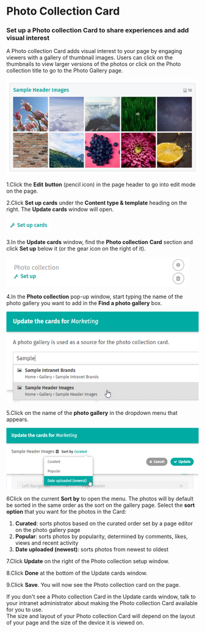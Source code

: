 # Photo Collection Card

### Set up a Photo collection Card to share experiences and add visual interest

A Photo collection Card adds visual interest to your page by engaging viewers with a gallery of thumbnail images. Users can click on the thumbnails to view larger versions of the photos or click on the Photo collection title to go to the Photo Gallery page.

![](../../../.gitbook/assets/1%20%2863%29.png)



1.Click the **Edit** **button** \(pencil icon\) in the page header to go into edit mode on the page.

2.Click **Set up cards** under the **Content type & template** heading on the right. The **Update cards** window will open.

![](../../../.gitbook/assets/2%20%2864%29.png)

3.In the **Update cards** window, find the **Photo collection** **Card** section and click **Set up** below it \(or the gear icon on the right of it\).

![](../../../.gitbook/assets/3%20%2831%29.png)

4.In the **Photo collection** pop-up window, start typing the name of the photo gallery you want to add in the **Find a photo gallery** box.

![](../../../.gitbook/assets/4%20%283%29.png)

5.Click on the name of the **photo gallery** in the dropdown menu that appears.

![](../../../.gitbook/assets/5%20%2811%29.png)



6Click on the current **Sort by** to open the menu. The photos will by default be sorted in the same order as the sort on the gallery page. Select the **sort option** that you want for the photos in the Card:

1. **Curated**: sorts photos based on the curated order set by a page editor on the photo gallery page
2. **Popular**: sorts photos by popularity, determined by comments, likes, views and recent activity
3. **Date uploaded \(newest\)**: sorts photos from newest to oldest

7.Click **Update** on the right of the Photo collection setup window.

8.Click **Done** at the bottom of the Update cards window.

9.Click **Save**. You will now see the Photo collection card on the page.

 If you don't see a Photo collection Card in the Update cards window, talk to your intranet administrator about making the Photo collection Card available for you to use.  
The size and layout of your Photo collection Card will depend on the layout of your page and the size of the device it is viewed on.

